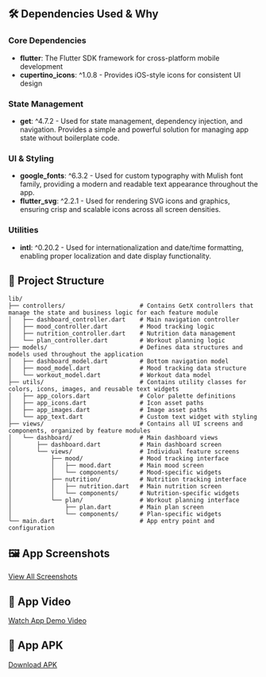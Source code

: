 ## 🛠 Dependencies Used & Why

### Core Dependencies
- **flutter**: The Flutter SDK framework for cross-platform mobile development
- **cupertino_icons**: ^1.0.8 - Provides iOS-style icons for consistent UI design

### State Management
- **get**: ^4.7.2 - Used for state management, dependency injection, and navigation. Provides a simple and powerful solution for managing app state without boilerplate code.

### UI & Styling
- **google_fonts**: ^6.3.2 - Used for custom typography with Mulish font family, providing a modern and readable text appearance throughout the app.
- **flutter_svg**: ^2.2.1 - Used for rendering SVG icons and graphics, ensuring crisp and scalable icons across all screen densities.

### Utilities
- **intl**: ^0.20.2 - Used for internationalization and date/time formatting, enabling proper localization and date display functionality.

## 📁 Project Structure

```
lib/
├── controllers/                     # Contains GetX controllers that manage the state and business logic for each feature module
│   ├── dashboard_controller.dart    # Main navigation controller
│   ├── mood_controller.dart         # Mood tracking logic
│   ├── nutrition_controller.dart    # Nutrition data management
│   └── plan_controller.dart         # Workout planning logic
├── models/                          # Defines data structures and models used throughout the application
│   ├── dashboard_model.dart         # Bottom navigation model
│   ├── mood_model.dart              # Mood tracking data structure
│   └── workout_model.dart           # Workout data model
├── utils/                           # Contains utility classes for colors, icons, images, and reusable text widgets
│   ├── app_colors.dart              # Color palette definitions
│   ├── app_icons.dart               # Icon asset paths
│   ├── app_images.dart              # Image asset paths
│   └── app_text.dart                # Custom text widget with styling
├── views/                           # Contains all UI screens and components, organized by feature modules
│   └── dashboard/                   # Main dashboard views
│       ├── dashboard.dart           # Main dashboard screen
│       └── views/                   # Individual feature screens
│           ├── mood/                # Mood tracking interface
│           │   ├── mood.dart        # Main mood screen
│           │   └── components/      # Mood-specific widgets
│           ├── nutrition/           # Nutrition tracking interface
│           │   ├── nutrition.dart   # Main nutrition screen
│           │   └── components/      # Nutrition-specific widgets
│           └── plan/                # Workout planning interface
│               ├── plan.dart        # Main plan screen
│               └── components/      # Plan-specific widgets
└── main.dart                        # App entry point and configuration
```

## 🖼 App Screenshots

[View All Screenshots](https://github.com/username/project-name/tree/main/screenshots)

## 🎥 App Video

[Watch App Demo Video](https://drive.google.com/file/d/1w5134d2ojg4CQ9FIUUulocI5dNAS5lPy/view?usp=sharing)

## 📱 App APK

[Download APK](https://github.com/username/project-name/releases/download/v1.0/app-release.apk)
